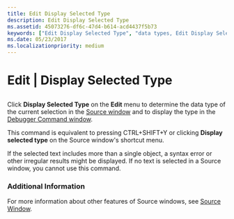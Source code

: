```yaml
---
title: Edit Display Selected Type
description: Edit Display Selected Type
ms.assetid: 45073276-df6c-47d4-b614-acd4437f5b73
keywords: ["Edit Display Selected Type", "data types, Edit Display Selected Type"]
ms.date: 05/23/2017
ms.localizationpriority: medium
---
```


# Edit | Display Selected Type


## <span id="ddk_edit_display_selected_type_dbg"></span><span id="DDK_EDIT_DISPLAY_SELECTED_TYPE_DBG"></span>


Click **Display Selected Type** on the **Edit** menu to determine the data type of the current selection in the [Source window](source-window.md) and to display the type in the [Debugger Command window](debugger-command-window.md).

This command is equivalent to pressing CTRL+SHIFT+Y or clicking **Display selected type** on the Source window's shortcut menu.

If the selected text includes more than a single object, a syntax error or other irregular results might be displayed. If no text is selected in a Source window, you cannot use this command.

### <span id="additional_information"></span><span id="ADDITIONAL_INFORMATION"></span>Additional Information

For more information about other features of Source windows, see [Source Window](source-window.md).

 

 





